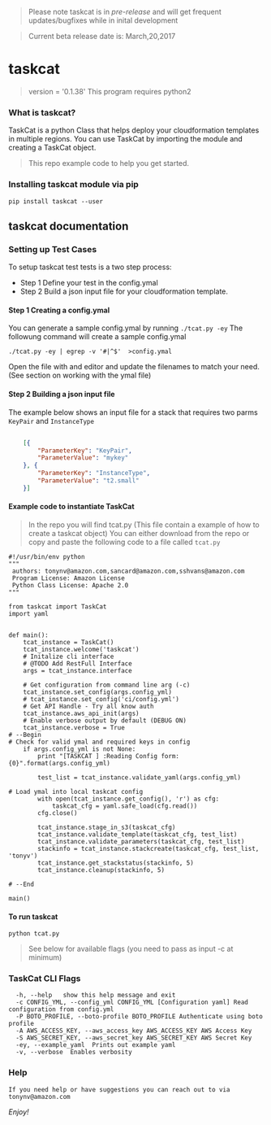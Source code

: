 > Please note taskcat is in *pre-release* and will get frequent updates/bugfixes while in inital development

> Current beta release date is: March,20,2017 

# taskcat
> version = '0.1.38'
> This program requires python2 
 
### What is taskcat? 
TaskCat is a python Class that helps deploy your cloudformation templates in multiple regions. You can use TaskCat by importing the module and creating a TaskCat object. 

> This repo example code to help you get started.

### Installing taskcat module via pip
```
pip install taskcat --user
```
## taskcat documentation
### Setting up Test Cases 
To setup taskcat test tests is a two step process:
* Step 1 Define your test in the config.ymal
* Step 2 Build a json input file for your cloudformation template.

#### Step 1 Creating a config.ymal
You can generate a sample config.ymal by running `./tcat.py -ey`
The followung command will create a sample config.ymal
```
./tcat.py -ey | egrep -v '#|^$'  >config.ymal
```
Open the file with and editor and update the filenames to match your need. (See section on working with the ymal file)

#### Step 2 Building a json input file
The example below shows an input file for a stack that requires two parms `KeyPair` and `InstanceType`
```json

    [{
    	"ParameterKey": "KeyPair",
    	"ParameterValue": "mykey"
    }, {
    	"ParameterKey": "InstanceType",
    	"ParameterValue": "t2.small"
    }]
```

#### Example code to instantiate TaskCat
> In the repo you will find tcat.py (This file contain a example of how to create a taskcat object)
> You can either download from the repo or copy and paste the following code to a file called `tcat.py`

```
#!/usr/bin/env python
"""
 authors: tonynv@amazon.com,sancard@amazon.com,sshvans@amazon.com
 Program License: Amazon License
 Python Class License: Apache 2.0
"""

from taskcat import TaskCat
import yaml


def main():
    tcat_instance = TaskCat()
    tcat_instance.welcome('taskcat')
    # Initalize cli interface
    # @TODO Add RestFull Interface
    args = tcat_instance.interface

    # Get configuration from command line arg (-c)
    tcat_instance.set_config(args.config_yml)
    # tcat_instance.set_config('ci/config.yml')
    # Get API Handle - Try all know auth
    tcat_instance.aws_api_init(args)
    # Enable verbose output by default (DEBUG ON)
    tcat_instance.verbose = True
# --Begin
# Check for valid ymal and required keys in config
    if args.config_yml is not None:
        print "[TASKCAT ] :Reading Config form: {0}".format(args.config_yml)

        test_list = tcat_instance.validate_yaml(args.config_yml)

# Load ymal into local taskcat config
        with open(tcat_instance.get_config(), 'r') as cfg:
            taskcat_cfg = yaml.safe_load(cfg.read())
        cfg.close()

        tcat_instance.stage_in_s3(taskcat_cfg)
        tcat_instance.validate_template(taskcat_cfg, test_list)
        tcat_instance.validate_parameters(taskcat_cfg, test_list)
        stackinfo = tcat_instance.stackcreate(taskcat_cfg, test_list, 'tonyv')
        tcat_instance.get_stackstatus(stackinfo, 5)
        tcat_instance.cleanup(stackinfo, 5)

# --End

main()
```

#### To run taskcat
```
python tcat.py 
```
> See below for available flags (you need to pass as input -c at minimum)

### TaskCat CLI Flags
```
  -h, --help   show this help message and exit
  -c CONFIG_YML, --config_yml CONFIG_YML [Configuration yaml] Read configuration from config.yml
  -P BOTO_PROFILE, --boto-profile BOTO_PROFILE Authenticate using boto profile
  -A AWS_ACCESS_KEY, --aws_access_key AWS_ACCESS_KEY AWS Access Key
  -S AWS_SECRET_KEY, --aws_secret_key AWS_SECRET_KEY AWS Secret Key
  -ey, --example_yaml  Prints out example yaml
  -v, --verbose  Enables verbosity
```

### Help
	If you need help or have suggestions you can reach out to via tonynv@amazon.com

*Enjoy!* 
